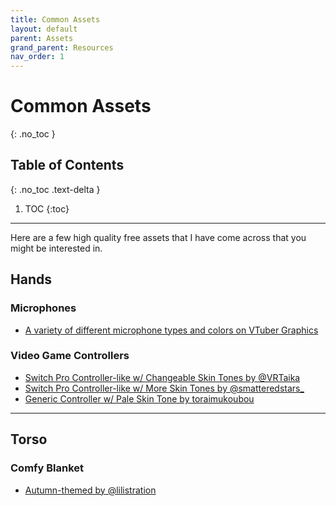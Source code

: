 ```yaml
---
title: Common Assets
layout: default
parent: Assets
grand_parent: Resources
nav_order: 1
---
```


# Common Assets
{: .no_toc }

## Table of Contents
{: .no_toc .text-delta }

1. TOC
{:toc}

-----

Here are a few high quality free assets that I have come across that you might be interested in.

## Hands

### Microphones
* [A variety of different microphone types and colors on VTuber Graphics](https://vtubergraphics.com/collections/free-resources)

### Video Game Controllers
* [Switch Pro Controller-like w/ Changeable Skin Tones by @VRTaika](https://x.com/VRTaika/status/1688990894525931520)
* [Switch Pro Controller-like w/ More Skin Tones by @smatteredstars_](https://x.com/smatteredstars_/status/1431471032418795522)
* [Generic Controller w/ Pale Skin Tone by toraimukoubou](https://booth.pm/en/items/3570763)

-----

## Torso

### Comfy Blanket
* [Autumn-themed by @lilistration](https://x.com/lilistration/status/1445140420221018112)